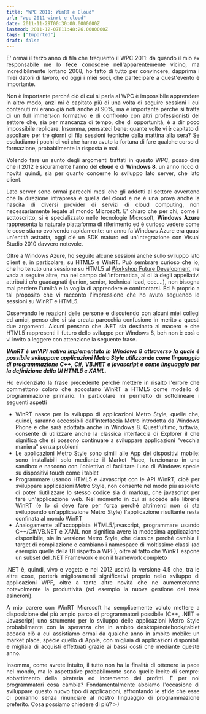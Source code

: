 ```yaml
---
title: "WPC 2011: WinRT e Cloud"
url: "wpc-2011-winrt-e-cloud"
date: 2011-11-29T00:30:00.0000000Z
lastmod: 2011-12-07T11:48:26.0000000Z
tags: ["Imported"]
draft: false
---
```

<p style="text-align: justify;">E' ormai il terzo anno di fila che frequento il WPC 2011: da quando il mio ex responsabile me lo fece conoscere nell'apparentemente vicino, ma incredibilmente lontano 2008, ho fatto di tutto per convincere, dapprima i miei datori di lavoro, ed oggi i miei soci, che partecipare a quest'evento è importante.</p>
<p style="text-align: justify;">Non è importante perché ciò di cui si parla al WPC è impossibile apprendere in altro modo, anzi mi è capitato più di una volta di seguire sessioni i cui contenuti mi erano già noti anche al 90%, ma è importante perché si tratta di un full immersion formativo e di confronto con altri professionisti del settore che, sia per mancanza di tempo, che di opportunità, è a dir poco impossibile replicare. Insomma, pensateci bene: quante volte vi è capitato di ascoltare per tre giorni di fila sessioni tecniche dalla mattina alla sera? Se escludiamo i pochi di voi che hanno avuto la fortuna di fare qualche corso di formazione, probabilmente la risposta è mai.</p>
<p style="text-align: justify;">Volendo fare un sunto degli argomenti trattati in questo WPC, posso dire che il 2012 è sicuramente l'anno del <strong>cloud</strong> e di <strong>Windows 8</strong>, un anno ricco di novità quindi, sia per quanto concerne lo sviluppo lato server, che lato client.</p>
<p style="text-align: justify;">Lato server sono ormai parecchi mesi che gli addetti al settore avvertono che la direzione intrapresa è quella del cloud e ne è una prova anche la nascita di diversi provider di servizi di cloud computing, non necessariamente legate al mondo Microsoft. E' chiaro che per chi, come il sottoscritto, si è specializzato nelle tecnologie Microsoft, <strong>Windows Azure</strong> rappresenta la naturale piattaforma di riferimento ed è curioso vedere come le cose stiano evolvendo rapidamente: un anno fa Windows Azure era quasi un'entità astratta, oggi c'è un SDK maturo ed un'integrazione con Visual Studio 2010 davvero notevole.</p>
<p style="text-align: justify;">Oltre a Windows Azure, ho seguito alcune sessioni anche sullo sviluppo lato client e, in particolare, su HTML5 e WinRT. Può sembrare curioso che io, che ho tenuto una sessione su HTML5 al <a href="http://www.vifani.com/68/dotnetside-workshop--future-development-" target="_blank">Workshop Future Development</a>, ne vada a seguire altre, ma nel campo dell'informatica, al di là degli appellativi attribuiti e/o guadagnati (junion, senior, technical lead, ecc....), non bisogna mai perdere l'umiltà e la voglia di apprendere e confrontarsi. Ed è proprio a tal proposito che vi racconto l'impressione che ho avuto seguendo le sessioni su WinRT e HTML5.</p>
<p style="text-align: justify;">Osservando le reazioni delle persone e discutendo con alcuni miei collegi ed amici, penso che si sia creata parecchia confusione in merito a questi due argomenti. Alcuni pensano che .NET sia destinato al macero e che HTML5 rappresenti il futuro dello sviluppo per Windows 8, beh non è così e vi invito a leggere con attenzione la seguente frase.</p>
<p style="text-align: justify;"><em><strong>WinRT è un'API nativa implementata in Windows 8 attraverso la quale è possibile sviluppare applicazioni Metro Style utilizzando come linguaggio di programmazione C++, C#, VB.NET e javascript e come linguaggio per la definizione della UI HTML5 e XAML.</strong></em></p>
<p style="text-align: justify;">Ho evidenziato la frase precedente perché mettere in risalto l'errore che commettono coloro che accostano WinRT a HTML5 come modello di programmazione primario. In particolare mi permetto di sottolineare i seguenti aspetti</p>
<ul style="text-align: justify;">
<li>WinRT nasce per lo sviluppo di applicazioni Metro Style, quelle che, quindi, saranno accessibili dall'interfaccia Metro introdotta da Windows Phone e che sarà adottata anche in Windows 8. Quest'ultimo, tuttavia, consente di utilizzare anche la classica interfaccia di Explorer il che significa che si possono continuare a sviluppare applicazioni "vecchia maniera" senza problemi</li>
<li>Le applicazioni Metro Style sono simili alle App dei dispositivi mobile: sono installabili solo mediante il Market Place, funzionano in una sandbox e nascono con l'obiettivo di facilitare l'uso di Windows specie su dispositivi touch come i tablet</li>
<li>Programmare usando HTML5 e Javascript con le API WinRT, cioè per sviluppare applicazioni Metro Style, non consente nel modo più assoluto di poter riutilizzare lo stesso codice sia di markup, che javascript per fare un'applicazione web. Nel momento in cui si accede alle librerie WinRT (e lo si deve fare per forza perché altrimenti non si sta sviluppando un'applicazione Metro Style) l'applicazione risultante resta confinata al mondo WinRT</li>
<li>Analogamente all'accoppiata HTML5/javascript, programmare usando C++/C#/VB.NET e XAML non significa avere la medesima applicazione disponibile, sia in versione Metro Style, che classica perché cambia il target di compilazione e cambiano i namespace di moltissime classi (ad esempio quelle della UI rispetto a WPF), oltre al fatto che WinRT espone un subset del .NET Framework e non il framework completo</li>
</ul>
<p style="text-align: justify;">.NET è, quindi, vivo e vegeto e nel 2012 uscirà la versione 4.5 che, tra le altre cose, porterà miglioramenti significativi proprio nello sviluppo di applicazioni WPF, oltre a tante altre novità che ne aumenteranno notevolmente la produttività (ad esempio la nuova gestione dei task asincroni).</p>
<p style="text-align: justify;">A mio parere con WinRT Microsoft ha semplicemente voluto mettere a disposizione del più ampio parco di programmatori possibile (C++, .NET e Javascript) uno strumento per lo sviluppo delle applicazioni Metro Style probabilmente con la speranza che in ambito desktop/notebook/tablet accada ciò a cui assistiamo ormai da qualche anno in ambito mobile: un market place, specie quello di Apple, con migliaia di applicazioni disponibili e migliaia di acquisti effettuati grazie ai bassi costi che mediante queste anno.</p>
<p style="text-align: justify;">Insomma, come avrete intuito, il tutto non ha la finalità di ottenere la pace nel mondo, ma le aspettative probabilmente sono quelle lecite di sempre: abbattimento della pirateria ed incremento dei profitti. E per noi programmatori cosa cambia? Fondamentalmente abbiamo l'occasione di sviluppare questo nuovo tipo di applicazioni, affrontando le sfide che esse ci porranno senza rinunciare al nostro linguaggio di programmazione preferito. Cosa possiamo chiedere di più? :-)</p>